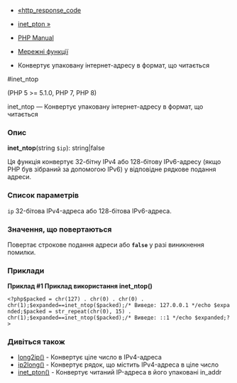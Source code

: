 - [«http_response_code](function.http-response-code.md)
- [inet_pton »](function.inet-pton.md)

- [PHP Manual](index.md)
- [Мережні функції](ref.network.md)
- Конвертує упаковану інтернет-адресу в формат, що читається

#inet_ntop

(PHP 5 \>= 5.1.0, PHP 7, PHP 8)

inet_ntop — Конвертує упаковану інтернет-адресу в формат, що читається

### Опис

**inet_ntop**(string `$ip`): string\|false

Ця функція конвертує 32-бітну IPv4 або 128-бітову IPv6-адресу (якщо
PHP був зібраний за допомогою IPv6) у відповідне рядкове
подання адреси.

### Список параметрів

`ip`
32-бітова IPv4-адреса або 128-бітова IPv6-адреса.

### Значення, що повертаються

Повертає строкове подання адреси або **`false`** у разі
виникнення помилки.

### Приклади

**Приклад #1 Приклад використання **inet_ntop()****

`<?php$packed = chr(127) . chr(0) . chr(0) . chr(1);$expanded==inet_ntop($packed);/* Виведе: 127.0.0.1 */echo $expanded;$packed = str_repeat(chr(0), 15) . chr(1);$expanded==inet_ntop($packed);/* Виведе: ::1 */echo $expanded;?> `

### Дивіться також

- [long2ip()](function.long2ip.md) - Конвертує ціле число в
IPv4-адреса
- [ip2long()](function.ip2long.md) - Конвертує рядок, що містить
IPv4-адреса в ціле число
- [inet_pton()](function.inet-pton.md) - Конвертує читаний
IP-адреса в його упаковані in_addr
